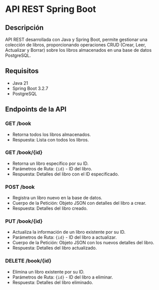 # API REST Spring Boot

## Descripción
API REST desarrollada con Java y Spring Boot, permite gestionar una colección de libros, proporcionando operaciones CRUD (Crear, Leer, Actualizar y Borrar) sobre los libros almacenados en una base de datos PostgreSQL.

## Requisitos
- Java 21
- Spring Boot 3.2.7
- PostgreSQL

## Endpoints de la API

### GET /book
- Retorna todos los libros almacenados.
- Respuesta: Lista con todos los libros.

### GET /book/{id}
- Retorna un libro específico por su ID.
- Parámetros de Ruta: `{id}` - ID del libro.
- Respuesta: Detalles del libro con el ID especificado.

### POST /book
- Registra un libro nuevo en la base de datos.
- Cuerpo de la Petición: Objeto JSON con detalles del libro a crear.
- Respuesta: Detalles del libro creado.

### PUT /book/{id}
- Actualiza la información de un libro existente por su ID.
- Parámetros de Ruta: `{id}` - ID del libro a actualizar.
- Cuerpo de la Petición: Objeto JSON con los nuevos detalles del libro.
- Respuesta: Detalles del libro actualizado.

### DELETE /book/{id}
- Elimina un libro existente por su ID.
- Parámetros de Ruta: `{id}` - ID del libro a eliminar.
- Respuesta: Detalles del libro eliminado.
